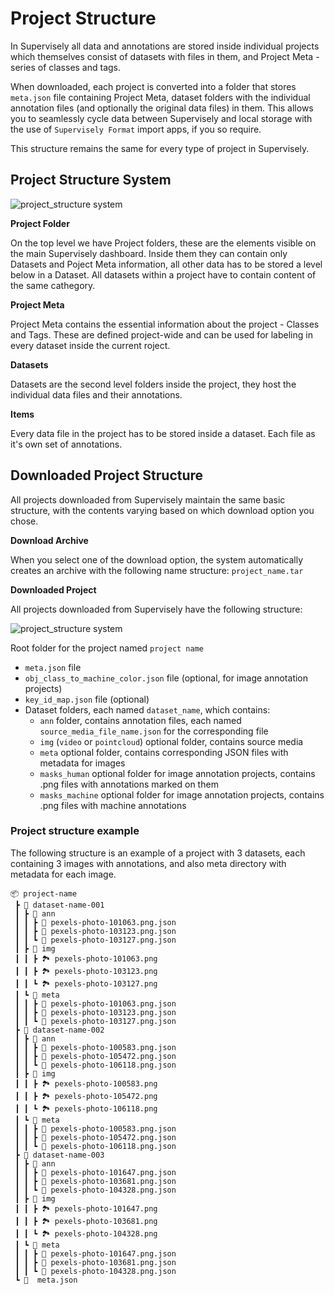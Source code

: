 # Project Structure

In Supervisely all data and annotations are stored inside individual projects which themselves consist of datasets with files in them, and Project Meta - series of classes and tags.

When downloaded, each project is converted into a folder that stores `meta.json` file containing Project Meta, dataset folders with the individual annotation files (and optionally the original data files) in them. This allows you to seamlessly cycle data between Supervisely and local storage with the use of `Supervisely Format` import apps, if you so require.

This structure remains the same for every type of project in Supervisely.

## Project Structure System

![project\_structure system](<images/project\_structure (1).png>)

**Project Folder**

On the top level we have Project folders, these are the elements visible on the main Supervisely dashboard. Inside them they can contain only Datasets and Poject Meta information, all other data has to be stored a level below in a Dataset. All datasets within a project have to contain content of the same cathegory.

**Project Meta**

Project Meta contains the essential information about the project - Classes and Tags. These are defined project-wide and can be used for labeling in every dataset inside the current roject.

**Datasets**

Datasets are the second level folders inside the project, they host the individual data files and their annotations.

**Items**

Every data file in the project has to be stored inside a dataset. Each file as it's own set of annotations.

## Downloaded Project Structure

All projects downloaded from Supervisely maintain the same basic structure, with the contents varying based on which download option you chose.

**Download Archive**

When you select one of the download option, the system automatically creates an archive with the following name structure: `project_name.tar`

**Downloaded Project**

All projects downloaded from Supervisely have the following structure:

![project\_structure system](<images/project\_structure (1).png>)

Root folder for the project named `project name`

* `meta.json` file
* `obj_class_to_machine_color.json` file (optional, for image annotation projects)
* `key_id_map.json` file (optional)
* Dataset folders, each named `dataset_name`, which contains:
  * `ann` folder, contains annotation files, each named `source_media_file_name.json` for the corresponding file
  * `img` (`video` or `pointcloud`) optional folder, contains source media
  * `meta` optional folder, contains corresponding JSON files with metadata for images
  * `masks_human` optional folder for image annotation projects, contains .png files with annotations marked on them
  * `masks_machine` optional folder for image annotation projects, contains .png files with machine annotations

### Project structure example

The following structure is an example of a project with 3 datasets, each containing 3 images with annotations, and also meta directory with metadata for each image.

```
📦 project-name
 ┣ 📂 dataset-name-001
 ┃ ┣ 📂 ann
 ┃ ┃ ┣ 📄 pexels-photo-101063.png.json
 ┃ ┃ ┣ 📄 pexels-photo-103123.png.json
 ┃ ┃ ┗ 📄 pexels-photo-103127.png.json
 ┃ ┣ 📂 img
 ┃ ┃ ┣ 🏞️ pexels-photo-101063.png
 ┃ ┃ ┣ 🏞️ pexels-photo-103123.png
 ┃ ┃ ┗ 🏞️ pexels-photo-103127.png
 ┃ ┗ 📂 meta
 ┃ ┃ ┣ 📄 pexels-photo-101063.png.json
 ┃ ┃ ┣ 📄 pexels-photo-103123.png.json
 ┃ ┃ ┗ 📄 pexels-photo-103127.png.json
 ┣ 📂 dataset-name-002
 ┃ ┣ 📂 ann
 ┃ ┃ ┣ 📄 pexels-photo-100583.png.json
 ┃ ┃ ┣ 📄 pexels-photo-105472.png.json
 ┃ ┃ ┗ 📄 pexels-photo-106118.png.json
 ┃ ┣ 📂 img
 ┃ ┃ ┣ 🏞️ pexels-photo-100583.png
 ┃ ┃ ┣ 🏞️ pexels-photo-105472.png
 ┃ ┃ ┗ 🏞️ pexels-photo-106118.png
 ┃ ┗ 📂 meta
 ┃ ┃ ┣ 📄 pexels-photo-100583.png.json
 ┃ ┃ ┣ 📄 pexels-photo-105472.png.json
 ┃ ┃ ┗ 📄 pexels-photo-106118.png.json
 ┣ 📂 dataset-name-003
 ┃ ┣ 📂 ann
 ┃ ┃ ┣ 📄 pexels-photo-101647.png.json
 ┃ ┃ ┣ 📄 pexels-photo-103681.png.json
 ┃ ┃ ┗ 📄 pexels-photo-104328.png.json
 ┃ ┣ 📂 img
 ┃ ┃ ┣ 🏞️ pexels-photo-101647.png
 ┃ ┃ ┣ 🏞️ pexels-photo-103681.png
 ┃ ┃ ┗ 🏞️ pexels-photo-104328.png
 ┃ ┗ 📂 meta
 ┃ ┃ ┣ 📄 pexels-photo-101647.png.json
 ┃ ┃ ┣ 📄 pexels-photo-103681.png.json
 ┃ ┃ ┗ 📄 pexels-photo-104328.png.json
 ┗ 📄  meta.json
```
